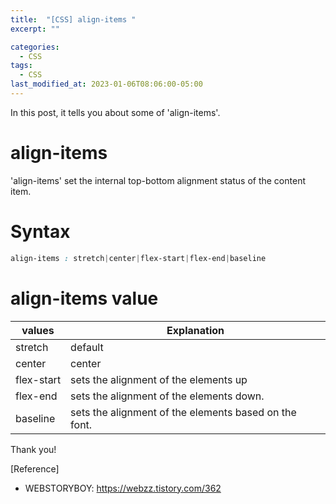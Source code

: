 ```yaml
---
title:  "[CSS] align-items "
excerpt: ""

categories:
  - CSS
tags:
  - CSS
last_modified_at: 2023-01-06T08:06:00-05:00
---
```


In this post, it tells you about some of 'align-items'.

# align-items

'align-items' set the internal top-bottom alignment status of the content item.

# Syntax

```css
align-items : stretch|center|flex-start|flex-end|baseline
```

# align-items value

| <filter-function> values | Explanation                     |
| ------------------------ | ------------------------------- |
| stretch           | default    |
| center          | center           |
| flex-start    |  sets the alignment of the elements up    |
| flex-end    | sets the alignment of the elements down.       |
| baseline   | sets the alignment of the elements based on the font. |



Thank you!

[Reference]
* WEBSTORYBOY: <https://webzz.tistory.com/362>
